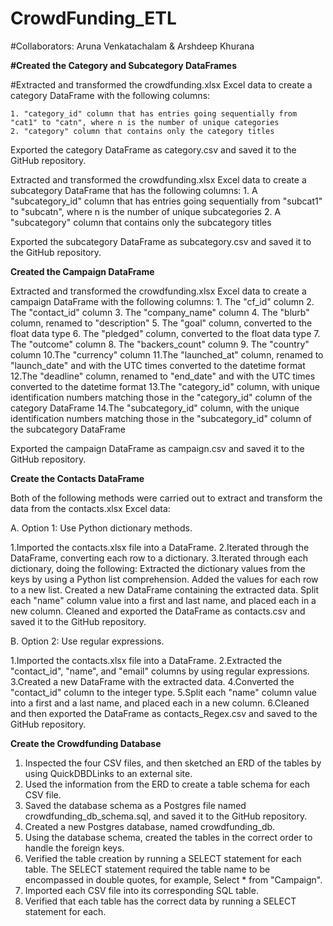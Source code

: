 # CrowdFunding_ETL
 
#Collaborators: Aruna Venkatachalam & Arshdeep Khurana

****#Created the Category and Subcategory DataFrames****

#Extracted and transformed the crowdfunding.xlsx Excel data to create a category DataFrame with the following columns:

    1. "category_id" column that has entries going sequentially from "cat1" to "catn", where n is the number of unique categories
    2. "category" column that contains only the category titles

Exported the category DataFrame as category.csv and saved it to the GitHub repository.

Extracted and transformed the crowdfunding.xlsx Excel data to create a subcategory DataFrame that has the following columns:
     1. A "subcategory_id" column that has entries going sequentially from "subcat1" to "subcatn", where n is the number of unique subcategories
     2. A "subcategory" column that contains only the subcategory titles

Exported the subcategory DataFrame as subcategory.csv and saved it to the GitHub repository.

**Created the Campaign DataFrame**

Extracted and transformed the crowdfunding.xlsx Excel data to create a campaign DataFrame with the following columns:
    1. The "cf_id" column
    2. The "contact_id" column
    3. The "company_name" column
    4. The "blurb" column, renamed to "description"
    5. The "goal" column, converted to the float data type
    6. The "pledged" column, converted to the float data type
    7. The "outcome" column
    8. The "backers_count" column
    9. The "country" column
    10.The "currency" column
    11.The "launched_at" column, renamed to "launch_date" and with the UTC times converted to the datetime format
    12.The "deadline" column, renamed to "end_date" and with the UTC times converted to the datetime format
    13.The "category_id" column, with unique identification numbers matching those in the "category_id" column of the category DataFrame
    14.The "subcategory_id" column, with the unique identification numbers matching those in the "subcategory_id" column of the subcategory DataFrame

Exported the campaign DataFrame as campaign.csv and saved it to the GitHub repository.

**Create the Contacts DataFrame**

Both of the following methods were carried out to extract and transform the data from the contacts.xlsx Excel data:

A. Option 1: Use Python dictionary methods.

1.Imported the contacts.xlsx file into a DataFrame.
2.Iterated through the DataFrame, converting each row to a dictionary.
3.Iterated through each dictionary, doing the following:
    Extracted the dictionary values from the keys by using a Python list comprehension.
    Added the values for each row to a new list.
    Created a new DataFrame containing the extracted data.
    Split each "name" column value into a first and last name, and placed each in a new column.
    Cleaned and exported the DataFrame as contacts.csv and saved it to the GitHub repository.

B. Option 2: Use regular expressions.

1.Imported the contacts.xlsx file into a DataFrame.
2.Extracted the "contact_id", "name", and "email" columns by using regular expressions.
3.Created a new DataFrame with the extracted data.
4.Converted the "contact_id" column to the integer type.
5.Split each "name" column value into a first and a last name, and placed each in a new column.
6.Cleaned and then exported the DataFrame as contacts_Regex.csv and saved to the GitHub repository.

**Create the Crowdfunding Database**

1. Inspected the four CSV files, and then sketched an ERD of the tables by using QuickDBDLinks to an external site.
2. Used the information from the ERD to create a table schema for each CSV file.
3. Saved the database schema as a Postgres file named crowdfunding_db_schema.sql, and saved it to the GitHub repository.
4. Created a new Postgres database, named crowdfunding_db.
5. Using the database schema, created the tables in the correct order to handle the foreign keys.
6. Verified the table creation by running a SELECT statement for each table. The SELECT statement required the table name to be encompassed in double quotes, for example, Select * from "Campaign". 
7. Imported each CSV file into its corresponding SQL table.
8. Verified that each table has the correct data by running a SELECT statement for each.
